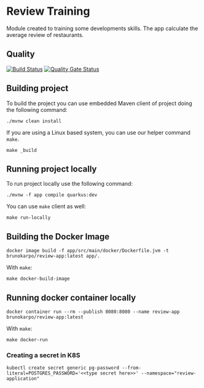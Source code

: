 # Review Training
Module created to training some developments skills. The app calculate the average review of restaurants.

## Quality
[![Build Status](https://travis-ci.com/brunokarpo/review-training.svg?branch=master)](https://travis-ci.com/brunokarpo/review-training)
[![Quality Gate Status](https://sonarcloud.io/api/project_badges/measure?project=brunokarpo_review-training&metric=alert_status)](https://sonarcloud.io/dashboard?id=brunokarpo_review-training)

## Building project
To build the project you can use embedded Maven client of project doing the following command:

```shell script
./mvnw clean install
```

If you are using a Linux based system, you can use our helper command `make`.

```shell script
make _build
```

## Running project locally
To run project locally use the following command:

```shell script
./mvnw -f app compile quarkus:dev
```

You can use `make` client as well:
```shell script
make run-locally
```

## Building the Docker Image

```shell script
docker image build -f app/src/main/docker/Dockerfile.jvm -t brunokarpo/review-app:latest app/.
```

With `make`:

```shell script
make docker-build-image
```


## Running docker container locally

```shell script
docker container run --rm --publish 8080:8080 --name review-app brunokarpo/review-app:latest
```

With `make`:

```shell script
make docker-run
```


### Creating a secret in K8S

```shell script
kubectl create secret generic pg-password --from-literal=POSTGRES_PASSWORD='<<type secret here>>' --namespace="review-application"
```